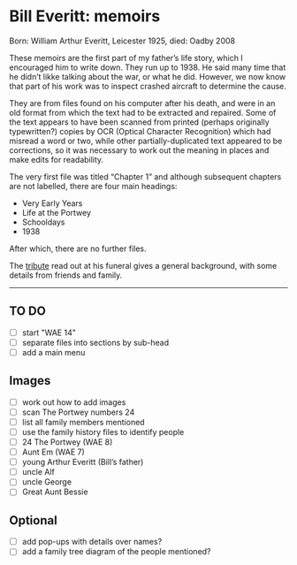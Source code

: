 # Bill Everitt: memoirs

Born: William Arthur Everitt, Leicester 1925, died: Oadby 2008

These memoirs are the first part of my father’s life story, which I encouraged him to write down. They run up to 1938. He said many time that he didn’t likke talking about the war, or what he did. However, we now know that part of his work was to inspect crashed aircraft to determine the cause.

They are from files found on his computer after his death, and were in an old format from which the text had to be extracted and repaired. Some of the text appears to have been scanned from printed (perhaps originally typewritten?) copies by OCR (Optical Character Recognition) which had misread a word or two, while other partially-duplicated text appeared to be corrections, so it was necessary to work out the meaning in places and make edits for readability.

The very first file was titled “Chapter 1” and although subsequent chapters are not labelled, there are four main headings:

- Very Early Years
- Life at the Portwey
- Schooldays
- 1938

After which, there are no further files.

The [tribute](tribute.md) read out at his funeral gives a general background, with some details from friends and family.

---

## TO DO

- [ ] start "WAE 14"
- [ ] separate files into sections by sub-head
- [ ] add a main menu

## Images

- [ ] work out how to add images
- [ ] scan The Portwey numbers 24
- [ ] list all family members mentioned
- [ ] use the family history files to identify people
- [ ] 24 The Portwey (WAE 8)
- [ ] Aunt Em (WAE 7)
- [ ] young Arthur Everitt (Bill’s father)
- [ ] uncle Alf
- [ ] uncle George
- [ ] Great Aunt Bessie

## Optional

- [ ] add pop-ups with details over names?
- [ ] add a family tree diagram of the people mentioned?
